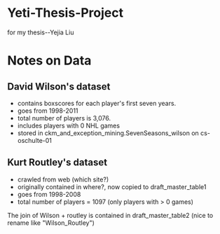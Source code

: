 # Yeti-Thesis-Project
 for my thesis--Yejia Liu

# Notes on Data

## David Wilson's dataset 

 + contains boxscores for each player's first seven years.
 + goes from 1998-2011
 + total number of players is 3,076.
 + includes players with 0 NHL games
 + stored in ckm_and_exception_mining.SevenSeasons_wilson on cs-oschulte-01
 
 ## Kurt Routley's dataset
 
 + crawled from web (which site?)
 + originally contained in where?, now copied to draft_master_table1
 + goes from 1998-2008
 + total number of players = 1097 (only players with > 0 games)
 
 The join of Wilson + routley is contained in draft_master_table2 (nice to rename like "Wilson_Routley")
 
 
